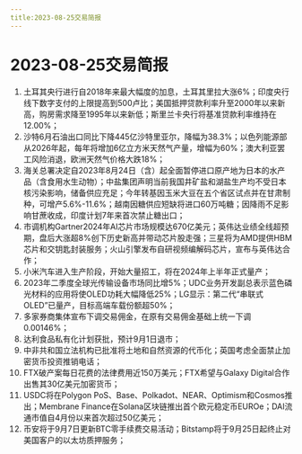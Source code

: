 ```yaml
---
title:2023-08-25交易简报
---
```

# 2023-08-25交易简报
1. 土耳其央行进行自2018年来最大幅度的加息，土耳其里拉大涨6%；印度央行线下数字支付的上限提高到500卢比；美国抵押贷款利率升至2000年以来新高，购房需求降至1995年以来新低；斯里兰卡央行将基准贷款利率维持在12.00%；
2. 沙特6月石油出口同比下降445亿沙特里亚尔，降幅为38.3%；以色列能源部从2026年起，每年将增加6亿立方米天然气产量，增幅为60%；澳大利亚罢工风险消退，欧洲天然气价格大跌18%；
3. 海关总署决定自2023年8月24日（含）起全面暂停进口原产地为日本的水产品（含食用水生动物）；中盐集团声明当前我国井矿盐和湖盐生产均不受日本核污染影响，储备供应充足；今年转基因玉米大豆在五个省区试点并在甘肃制种，可增产5.6%-11.6%；越南因糖供应短缺将进口60万吨糖；因降雨不足影响甘蔗收成，印度计划7年来首次禁止糖出口；
4. 市调机构Gartner2024年AI芯片市场规模达670亿美元；英伟达业绩全线超预期，盘后大涨超8%创下历史新高并带动芯片股走强；三星将为AMD提供HBM芯片和交钥匙封装服务；火山引擎发布自研视频编解码芯片，宣布与英伟达合作；
5. 小米汽车进入生产阶段，开始大量招工，将在2024年上半年正式量产；
6. 2023年二季度全球光传输设备市场同比增5%；UDC业务开发副总表示蓝色磷光材料的应用将使OLED功耗大幅降低25%；LG显示：第二代“串联式OLED”已量产，目标高端车载份额超50%；
7. 多家券商集体宣布下调交易佣金，在原有交易佣金基础上统一下调0.00146%；
8. 达利食品私有化计划获批，预计9月1日退市；
9. 中非共和国立法机构已批准将土地和自然资源的代币化；英国考虑全面禁止加密货币投资推销电话；
10. FTX破产案每日花费的法律费用近150万美元；FTX希望与Galaxy Digital合作出售其30亿美元加密货币；
11. USDC将在Polygon PoS、Base、Polkadot、NEAR、Optimism和Cosmos推出；Membrane Finance在Solana区块链推出首个欧元稳定币EUROe；DAI流通市值自4月份以来首次超过50亿美元；
12. 币安将于9月7日更新BTC零手续费交易活动；Bitstamp将于9月25日起终止对美国客户的以太坊质押服务；